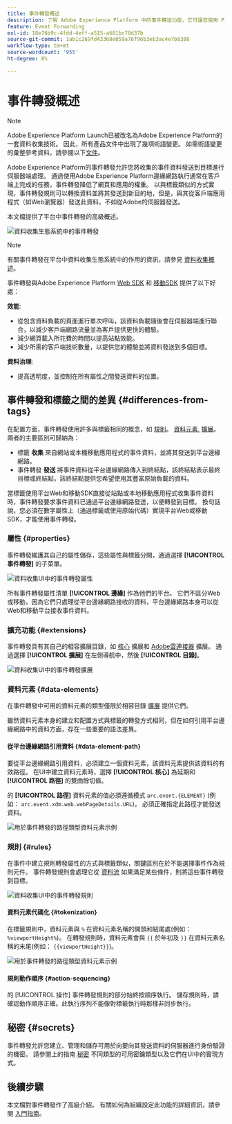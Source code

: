 ```yaml
---
title: 事件轉發概述
description: 了解 Adobe Experience Platform 中的事件轉送功能，它可讓您使用 Platform Edge Network 執行工作，而不變更標記實施。
feature: Event Forwarding
exl-id: 18e76b9c-4fdd-4eff-a515-a681bc78d37b
source-git-commit: 1ab1c269fd43368e059a76f96b3eb3ac4e7b8388
workflow-type: tm+mt
source-wordcount: '955'
ht-degree: 8%

---
```


# 事件轉發概述

>[!NOTE]
>
>Adobe Experience Platform Launch已被改名為Adobe Experience Platform的一套資料收集技術。 因此，所有產品文件中出現了幾項術語變更。 如需術語變更的彙整參考資料，請參閱以下[文件](../../term-updates.md)。

Adobe Experience Platform的事件轉發允許您將收集的事件資料發送到目標進行伺服器端處理。 通過使用Adobe Experience Platform邊緣網路執行通常在客戶端上完成的任務，事件轉發降低了網頁和應用的權重。 以與標籤類似的方式實現，事件轉發規則可以轉換資料並將其發送到新目的地，但是，與其從客戶端應用程式（如Web瀏覽器）發送此資料，不如從Adobe的伺服器發送。

本文檔提供了平台中事件轉發的高級概述。

![資料收集生態系統中的事件轉發](../../../collection/images/home/event-forwarding.png)

>[!NOTE]
>
>有關事件轉發在平台中資料收集生態系統中的作用的資訊，請參見 [資料收集概述](../../../collection/home.md)。

事件轉發與Adobe Experience Platform [Web SDK](../../../edge/home.md) 和 [移動SDK](https://aep-sdks.gitbook.io/docs/) 提供了以下好處：

**效能**:

* 從包含資料負載的頁面進行單次呼叫，該資料負載隨後會在伺服器端進行聯合，以減少客戶端網路流量並為客戶提供更快的體驗。
* 減少網頁載入所花費的時間以提高站點效能。
* 減少所需的客戶端技術數量，以提供您的體驗並將資料發送到多個目標。

**資料治理**:

* 提高透明度，並控制在所有屬性之間發送資料的位置。

## 事件轉發和標籤之間的差異 {#differences-from-tags}

在配置方面，事件轉發使用許多與標籤相同的概念，如 [規則](../managing-resources/rules.md)。 [資料元素](../managing-resources/data-elements.md), [擴展](../managing-resources/extensions/overview.md)。 兩者的主要區別可歸納為：

* 標籤 **收集** 來自網站或本機移動應用程式的事件資料，並將其發送到平台邊緣網路。
* 事件轉發 **發送** 將事件資料從平台邊緣網路傳入到終結點，該終結點表示最終目標或終結點，該終結點提供您希望使用其豐富原始負載的資料。

當標籤使用平台Web和移動SDK直接從站點或本地移動應用程式收集事件資料時，事件轉發要求事件資料已通過平台邊緣網路發送，以便轉發到目標。 換句話說，您必須在數字屬性上（通過標籤或使用原始代碼）實現平台Web或移動SDK，才能使用事件轉發。

### 屬性 {#properties}

事件轉發維護其自己的屬性儲存，這些屬性與標籤分開，通過選擇 **[!UICONTROL 事件轉發]** 的子菜單。

![資料收集UI中的事件轉發屬性](../../images/ui/event-forwarding/overview/properties.png)

所有事件轉發屬性清單 **[!UICONTROL 邊緣]** 作為他們的平台。 它們不區分Web或移動，因為它們只處理從平台邊緣網路接收的資料，平台邊緣網路本身可以從Web和移動平台接收事件資料。

### 擴充功能 {#extensions}

事件轉發具有其自己的相容擴展目錄，如 [核心](../../extensions/web/core/event-forwarding.md) 擴展和 [Adobe雲連接器](../../extensions/web/cloud-connector/overview.md) 擴展。 通過選擇 **[!UICONTROL 擴展]** 在左側導航中，然後 **[!UICONTROL 目錄]**。

![資料收集UI中的事件轉發擴展](../../images/ui/event-forwarding/overview/extensions.png)

### 資料元素 {#data-elements}

在事件轉發中可用的資料元素的類型僅限於相容目錄 [擴展](#extensions) 提供它們。

雖然資料元素本身的建立和配置方式與標籤的轉發方式相同，但在如何引用平台邊緣網路中的資料方面，存在一些重要的語法差異。

#### 從平台邊緣網路引用資料 {#data-element-path}

要從平台邊緣網路引用資料，必須建立一個資料元素，該資料元素提供該資料的有效路徑。 在UI中建立資料元素時，選擇 **[!UICONTROL 核心]** 為延期和 **[!UICONTROL 路徑]** 的雙曲餘切值。

的 **[!UICONTROL 路徑]** 資料元素的值必須遵循模式 `arc.event.{ELEMENT}` (例如： `arc.event.xdm.web.webPageDetails.URL`)。 必須正確指定此路徑才能發送資料。

![用於事件轉發的路徑類型資料元素示例](../../images/ui/event-forwarding/overview/data-reference.png)

### 規則 {#rules}

在事件中建立規則轉發屬性的方式與標籤類似，關鍵區別在於不能選擇事件作為規則元件。 事件轉發規則會處理它從 [資料流](../../../edge/datastreams/overview.md) 如果滿足某些條件，則將這些事件轉發到目標。

![資料收集UI中的事件轉發規則](../../images/ui/event-forwarding/overview/rules.png)

#### 資料元素代碼化 {#tokenization}

在標籤規則中，資料元素與 `%` 在資料元素名稱的開頭和結尾處(例如： `%viewportHeight%`)。 在轉發規則時，資料元素會與 `{{` 於年初及 `}}` 在資料元素名稱的末尾(例如： `{{viewportHeight}}`)。

![用於事件轉發的路徑類型資料元素示例](../../images/ui/event-forwarding/overview/tokenization.png)

#### 規則動作順序 {#action-sequencing}

的 [!UICONTROL 操作] 事件轉發規則的部分始終按順序執行。 儲存規則時，請確認動作順序正確。此執行序列不能像對標籤執行時那樣非同步執行。

## 秘密 {#secrets}

事件轉發允許您建立、管理和儲存可用於向要向其發送資料的伺服器進行身份驗證的機密。 請參閱上的指南 [秘密](./secrets.md) 不同類型的可用密鑰類型以及它們在UI中的實現方式。

## 後續步驟

本文檔對事件轉發作了高級介紹。 有關如何為組織設定此功能的詳細資訊，請參閱 [入門指南](./getting-started.md)。
